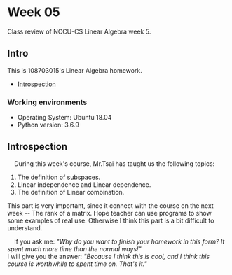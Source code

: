# Week 05

Class review of NCCU-CS Linear Algebra week 5.

## Intro

This is 108703015's Linear Algebra homework.  

 - [Introspection](https://github.com/dark9ive/Linear_Algebra-HW/tree/master/week05#introspection)

### Working environments

 - Operating System: Ubuntu 18.04
 - Python version: 3.6.9

## Introspection

&nbsp;&nbsp;&nbsp;&nbsp;During this week's course, Mr.Tsai has taught us the following topics:

1. The definition of subspaces.
2. Linear independence and Linear dependence.
3. The definition of Linear combination.

This part is very important, since it connect with the course on the next week -- The rank of a matrix. Hope teacher can use programs to show some examples of real use. Otherwise I think this part is a bit difficult to understand.  
  
&nbsp;&nbsp;&nbsp;&nbsp;If you ask me: *"Why do you want to finish your homework in this form? It spent much more time than the normal ways!"*  
I will give you the answer: *"Because I think this is cool, and I think this course is worthwhile to spent time on. That's it."*
